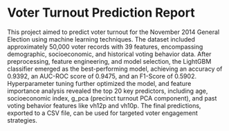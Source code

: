 # Voter Turnout Prediction Report

This project aimed to predict voter turnout for the November 2014 General Election using machine learning techniques. The dataset included approximately 50,000 voter records with 39 features, encompassing demographic, socioeconomic, and historical voting behavior data. After preprocessing, feature engineering, and model selection, the LightGBM classifier emerged as the best-performing model, achieving an accuracy of 0.9392, an AUC-ROC score of 0.9475, and an F1-Score of 0.5902. Hyperparameter tuning further optimized the model, and feature importance analysis revealed the top 20 key predictors, including age, socioeconomic index, g_pca (precinct turnout PCA component), and past voting behavior features like vh12p and vh10p. The final predictions, exported to a CSV file, can be used for targeted voter engagement strategies.
